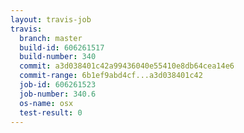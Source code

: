 ```yaml
---
layout: travis-job
travis:
  branch: master
  build-id: 606261517
  build-number: 340
  commit: a3d038401c42a99436040e55410e8db64cea14e6
  commit-range: 6b1ef9abd4cf...a3d038401c42
  job-id: 606261523
  job-number: 340.6
  os-name: osx
  test-result: 0
---
```

